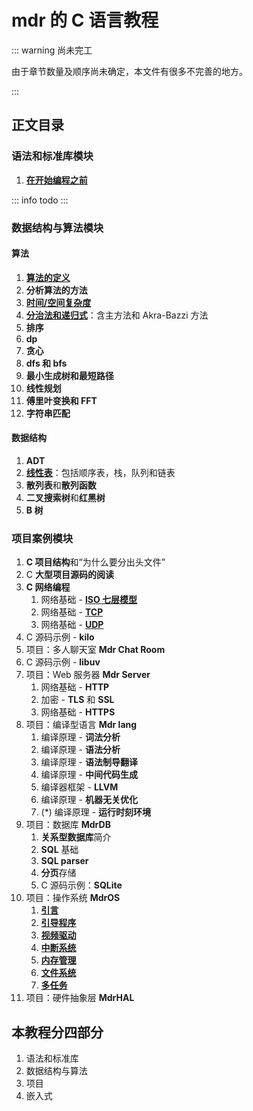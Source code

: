 # mdr 的 C 语言教程

::: warning 尚未完工

由于章节数量及顺序尚未确定，本文件有很多不完善的地方。

:::

## 正文目录

### 语法和标准库模块

1. [**在开始编程之前**](/教程/正文/语法和标准库/1_在开始编程之前.md)

::: info todo
:::

### 数据结构与算法模块

#### 算法

1. [**算法的定义**](/教程/正文/数据结构与算法/算法/1_什么是算法.md)
2. **分析算法的方法**
3. [**时间/空间复杂度**](/教程/正文/数据结构与算法/算法/3_算法的时间和空间复杂度.md)
4. [**分治法和递归式**](/教程/正文/数据结构与算法/算法/4_分治法和递归式.md)：含主方法和 Akra-Bazzi 方法
5. **排序**
6. **dp**
7. **贪心**
8. **dfs 和 bfs**
9. **最小生成树和最短路径**
10. **线性规划**
11. **傅里叶变换和 FFT**
12. **字符串匹配**

#### 数据结构

1. **ADT**
2. [**线性表**](/教程/正文/数据结构与算法/数据结构/2_线性表.md)：包括顺序表，栈，队列和链表
3. **散列表**和**散列函数**
4. **二叉搜索树**和**红黑树**
5. **B 树**

### 项目案例模块

1. **C 项目结构**和“为什么要分出头文件”
2. C **大型项目源码的阅读**
3. **C 网络编程**
   1. 网络基础 - [**ISO 七层模型**](/教程/正文/项目/74_ISO七层模型.md)
   2. 网络基础 - [**TCP**](/教程/正文/项目/75_TCP.md)
   3. 网络基础 - [**UDP**](/教程/正文/项目/76_UDP.md)
4. C 源码示例 - **kilo**
5. 项目：多人聊天室 **Mdr Chat Room**
6. C 源码示例 - **libuv**
7. 项目：Web 服务器 **Mdr Server**
   1. 网络基础 - **HTTP**
   2. 加密 - **TLS** 和 **SSL**
   3. 网络基础 - **HTTPS**
8. 项目：编译型语言 **Mdr lang**
   1. 编译原理 - **词法分析**
   2. 编译原理 - **语法分析**
   3. 编译原理 - **语法制导翻译**
   4. 编译原理 - **中间代码生成**
   5. 编译器框架 - **LLVM**
   6. 编译原理 - **机器无关优化**
   7. (\*) 编译原理 - **运行时刻环境**
9. 项目：数据库 **MdrDB**
   1. **关系型数据库**简介
   2. **SQL** 基础
   3. **SQL parser**
   4. **分页**存储
   5. C 源码示例：**SQLite**
10. 项目：操作系统 **MdrOS**
    1. [**引言**](/教程/正文/项目/MdrOS/项目概述.md)
    2. [**引导程序**](/教程/正文/项目/MdrOS/bootloader.md)
    3. [**视频驱动**](/教程/正文/项目/MdrOS/video_driver.md)
    4. [**中断系统**](/教程/正文/项目/MdrOS/interrupt.md)
    5. [**内存管理**](/教程/正文/项目/MdrOS/memory.md)
    6. [**文件系统**](/教程/正文/项目/MdrOS/filesystem.md)
    7. [**多任务**](/教程/正文/项目/MdrOS/task.md)
11. 项目：硬件抽象层 **MdrHAL**

## 本教程分四部分

1. 语法和标准库
2. 数据结构与算法
3. 项目
4. 嵌入式
